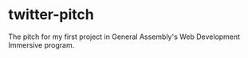 # twitter-pitch

The pitch for my first project in General Assembly's Web Development Immersive program.

